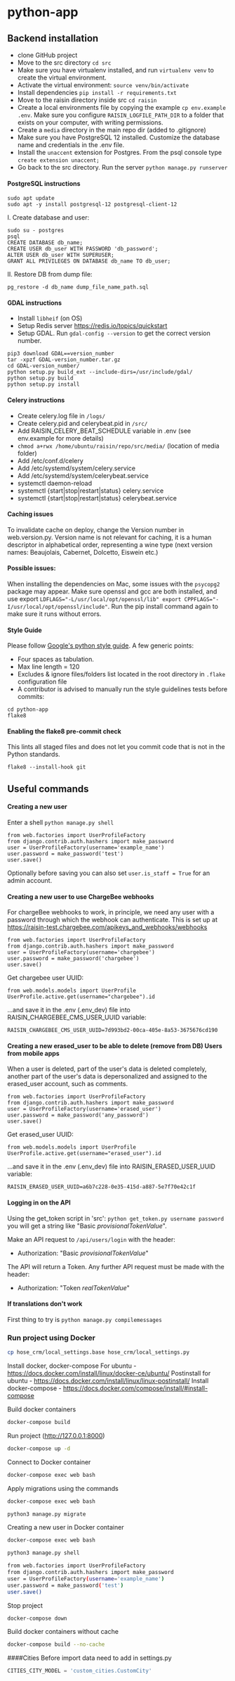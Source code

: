 # python-app

## Backend installation

- clone GitHub project
- Move to the src directory `cd src`
- Make sure you have virtualenv installed, and run `virtualenv venv` to create the virtual environment.
- Activate the virtual environment: `source venv/bin/activate`
- Install dependencies `pip install -r requirements.txt`
- Move to the raisin directory inside src `cd raisin`
- Create a local environments file by copying the example `cp env.example .env`. Make sure you configure `RAISIN_LOGFILE_PATH_DIR` to a folder that exists on your computer, with writing permissions.
- Create a `media` directory in the main repo dir (added to .gitignore)
- Make sure you have PostgreSQL 12 installed. Customize the database name and credentials in the .env file.
- Install the `unaccent` extension for Postgres. From the psql console type `create extension unaccent;`
- Go back to the src directory. Run the server `python manage.py runserver`

#### PostgreSQL instructions

```
sudo apt update   
sudo apt -y install postgresql-12 postgresql-client-12
```

I. Create database and user:

```
sudo su - postgres
psql
CREATE DATABASE db_name;
CREATE USER db_user WITH PASSWORD 'db_password';
ALTER USER db_user WITH SUPERUSER;
GRANT ALL PRIVILEGES ON DATABASE db_name TO db_user;
```

II. Restore DB from dump file:

`pg_restore -d db_name dump_file_name_path.sql`

#### GDAL instructions
- Install `libheif` (on OS)
- Setup Redis server https://redis.io/topics/quickstart
- Setup GDAL. Run `gdal-config --version` to get the correct version number.

```
pip3 download GDAL==version_number
tar -xpzf GDAL-version_number.tar.gz
cd GDAL-version_number/
python setup.py build_ext --include-dirs=/usr/include/gdal/
python setup.py build
python setup.py install
```

#### Celery instructions
- Create celery.log file in `/logs/`
- Create celery.pid and celerybeat.pid in `/src/`
- Add RAISIN_CELERY_BEAT_SCHEDULE variable in .env (see env.example for more details)
- `chmod a+rwx /home/ubuntu/raisin/repo/src/media/` (location of media folder)
- Add /etc/conf.d/celery
- Add /etc/systemd/system/celery.service
- Add /etc/systemd/system/celerybeat.service
- systemctl daemon-reload
- systemctl {start|stop|restart|status} celery.service
- systemctl {start|stop|restart|status} celerybeat.service

#### Caching issues
To invalidate cache on deploy, change the Version number in web.version.py.
Version name is not relevant for caching, it is a human descriptor in alphabetical order, representing a wine type (next version names: Beaujolais, Cabernet, Dolcetto, Eiswein etc.)

#### Possible issues:
When installing the dependencies on Mac, some issues with the `psycopg2` package may appear. Make sure openssl and gcc are both installed, and use export `LDFLAGS="-L/usr/local/opt/openssl/lib" export CPPFLAGS="-I/usr/local/opt/openssl/include"`. Run the pip install command again to make sure it runs without errors.

#### Style Guide
Please follow [Google's python style guide](https://google.github.io/styleguide/pyguide.html).
A few generic points:
* Four spaces as tabulation.
* Max line length = 120
* Excludes & ignore files/folders list located in the root directory in `.flake` configuration file 
* A contributor is advised to manually run the style guidelines tests before commits:
```
cd python-app
flake8
```


#### Enabling the flake8 pre-commit check
This lints all staged files and does not let you commit code that is not in the Python standards.

`flake8 --install-hook git`

## Useful commands

#### Creating a new user
Enter a shell `python manage.py shell`

```
from web.factories import UserProfileFactory
from django.contrib.auth.hashers import make_password
user = UserProfileFactory(username='example_name')
user.password = make_password('test')
user.save()
```

Optionally before saving you can also set `user.is_staff = True` for an admin account.

#### Creating a new user to use ChargeBee webhooks
For chargeBee webhooks to work, in principle, we need any user with a 
password through which the webhook can authenticate. This is set up at 
https://raisin-test.chargebee.com/apikeys_and_webhooks/webhooks

```
from web.factories import UserProfileFactory
from django.contrib.auth.hashers import make_password
user = UserProfileFactory(username='chargebee')
user.password = make_password('chargebee')
user.save()
```

Get chargebee user UUID:
```
from web.models.models import UserProfile
UserProfile.active.get(username="chargebee").id
```

...and save it in the .env (.env_dev) file 
into RAISIN_CHARGEBEE_CMS_USER_UUID variable:

```
RAISIN_CHARGEBEE_CMS_USER_UUID=7d993bd2-00ca-405e-8a53-3675676cd190
```

#### Creating a new erased_user to be able to delete (remove from DB) Users from mobile apps
When a user is deleted, part of the user's data is deleted completely, 
another part of the user's data is depersonalized and assigned to the 
erased_user account, such as comments.
```
from web.factories import UserProfileFactory
from django.contrib.auth.hashers import make_password
user = UserProfileFactory(username='erased_user')
user.password = make_password('any_password')
user.save()
```

Get erased_user UUID:
```
from web.models.models import UserProfile
UserProfile.active.get(username="erased_user").id
```

...and save it in the .env (.env_dev) file 
into RAISIN_ERASED_USER_UUID variable:

```
RAISIN_ERASED_USER_UUID=a6b7c228-0e35-415d-a887-5e7f70e42c1f
```

#### Logging in on the API
Using the get_token script in 'src': `python get_token.py username password` you will get a string like "Basic _provisionalTokenValue_".

Make an API request to `/api/users/login` with the header:
- Authorization: "Basic _provisionalTokenValue_"

The API will return a Token. Any further API request must be made with the header:
- Authorization: "Token _realTokenValue_"

#### If translations don't work

First thing to try is `python manage.py compilemessages`


### Run project using Docker ###

```sh
cp hose_crm/local_settings.base hose_crm/local_settings.py
```

Install docker, docker-compose
For ubuntu - https://docs.docker.com/install/linux/docker-ce/ubuntu/
Postinstall for ubuntu - https://docs.docker.com/install/linux/linux-postinstall/
Install docker-compose - https://docs.docker.com/compose/install/#install-compose

Build docker containers
```sh
docker-compose build
```

Run project (http://127.0.0.1:8000)
```sh
docker-compose up -d
```

Connect to Docker container
```sh
docker-compose exec web bash
```

Apply migrations using the commands 
```sh
docker-compose exec web bash

python3 manage.py migrate
```

Creating a new user in Docker container
```sh
docker-compose exec web bash

python3 manage.py shell

from web.factories import UserProfileFactory
from django.contrib.auth.hashers import make_password
user = UserProfileFactory(username='example_name')
user.password = make_password('test')
user.save()
```

Stop project
```sh
docker-compose down
```

Build docker containers without cache
```sh
docker-compose build --no-cache
```

####Cities
Before import data need to add in settings.py 
```python
CITIES_CITY_MODEL = 'custom_cities.CustomCity'
```
